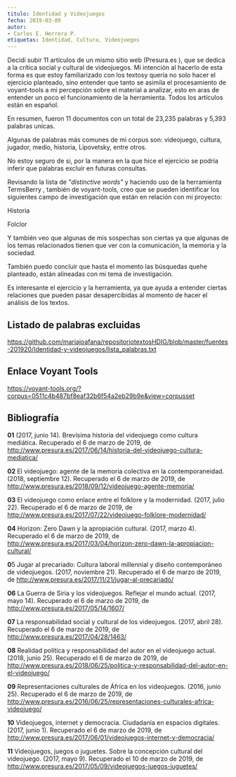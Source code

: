 ```yaml
---
titulo: Identidad y Videojuegos
fecha: 2019-03-09
autor:
- Carlos E. Herrera P.
etiquetas: Identidad, Cultura, Videojuegos
---
```

Decidí subir 11 artículos de un mismo sitio web (Presura.es ), que se dedica a la crítica social y cultural de videojuegos. Mi intención al hacerlo de esta forma es  que estoy familiarizado con los textosy quería no solo hacer el ejercicio planteado, sino entender que tanto se asimila el procesamiento de voyant-tools a mi percepción sobre el material a analizar, esto en aras de entender un poco el funcionamiento de la herramienta. Todos los artículos están en español.

En resumen, fueron 11 documentos con un total de 23,235 palabras y 5,393 palabras unicas.

Algunas de  palabras más comunes de mi corpus son: videojuego,  cultura, jugador, medio, historia, Lipovetsky, entre otros.

No estoy seguro de si, por la manera en la que hice el ejercicio se podría inferir que palabras excluir en futuras consultas. 

Revisando la lista de *"distinctive words"* y haciendo uso de la herramienta TermsBerry , también de voyant-tools, creo que se pueden identificar los siguientes campo de investigación que están en relación con mi proyecto:

Historia

Folclor

Y también veo que algunas de mis sospechas son ciertas ya que algunas de los temas relacionados tienen que ver con la comunicación, la memoria y la sociedad.

También puedo concluir que hasta el momento las búsquedas quehe planteado,  están alineadas con mi tema de investigación.

Es interesante el ejercicio y la herramienta, ya que ayuda a entender ciertas relaciones que pueden pasar desapercibidas al momento de hacer el análisis de los textos.

## Listado de palabras excluidas
https://github.com/mariajoafana/repositoriotextosHDIG/blob/master/fuentes-201920/Identidad-y-videojuegos/lista_palabras.txt

## Enlace Voyant Tools
https://voyant-tools.org/?corpus=0511c4b487bf8eaf32b6f54a2eb29b9e&view=corpusset

## Bibliografía

**01**  (2017, junio 14). Brevísima historia del videojuego como cultura mediática. Recuperado el 6 de marzo de 2019, de http://www.presura.es/2017/06/14/historia-del-videojuego-cultura-mediatica/

**02** El videojuego: agente de la memoria colectiva en la contemporaneidad. (2018, septiembre 12). Recuperado el 6 de marzo de 2019, de http://www.presura.es/2018/09/12/videojuego-agente-memoria/

**03** El videojuego como enlace entre el folklore y la modernidad. (2017, julio 22). Recuperado el 6 de marzo de 2019, de http://www.presura.es/2017/07/22/videojuego-folklore-modernidad/

**04** Horizon: Zero Dawn y la apropiación cultural. (2017, marzo 4). Recuperado el 6 de marzo de 2019, de http://www.presura.es/2017/03/04/horizon-zero-dawn-la-apropiacion-cultural/

**0**5 Jugar al precariado: Cultura laboral millennial y diseño contemporáneo de videojuegos. (2017, noviembre 21). Recuperado el 6 de marzo de 2019, de http://www.presura.es/2017/11/21/jugar-al-precariado/

**06** La Guerra de Siria y los videojuegos. Reflejar el mundo actual. (2017, mayo 14). Recuperado el 6 de marzo de 2019, de http://www.presura.es/2017/05/14/1607/

**07** La responsabilidad social y cultural de los videojuegos. (2017, abril 28). Recuperado el 6 de marzo de 2019, de http://www.presura.es/2017/04/28/1463/

**08** Realidad política y responsabilidad del autor en el videojuego actual. (2018, junio 25). Recuperado el 6 de marzo de 2019, de http://www.presura.es/2018/06/25/politica-y-responsabilidad-del-autor-en-el-videojuego/

**09** Representaciones culturales de África en los videojuegos. (2016, junio 25). Recuperado el 6 de marzo de 2019, de http://www.presura.es/2016/06/25/representaciones-culturales-africa-videojuego/

**10** Videojuegos, internet y democracia. Ciudadanía en espacios digitales. (2017, junio 1). Recuperado el 6 de marzo de 2019, de http://www.presura.es/2017/06/01/videojuegos-internet-y-democracia/

**11** Videojuegos, juegos o juguetes. Sobre la concepción cultural del videojuego. (2017, mayo 9). Recuperado el 10 de marzo de 2019, de http://www.presura.es/2017/05/09/videojuegos-juegos-juguetes/

